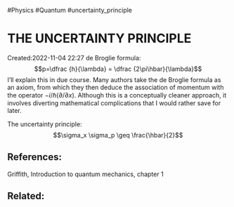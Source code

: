 
#Physics
#Quantum
#uncertainty_principle


# THE UNCERTAINTY PRINCIPLE
Created:2022-11-04 22:27
de Broglie formula:
$$p=\dfrac {h}{\lambda} = \dfrac {2\pi\hbar}{\lambda}$$
I’ll explain this in due course. Many authors take the de Broglie formula as an axiom, from which they then deduce the association of momentum with the operator $−i/\hbar (\partial/\partial x)$. Although this is a conceptually cleaner approach, it involves diverting mathematical complications that I would rather save for later.

The uncertainty principle:
$$\sigma_x \sigma_p \geq \frac{\hbar}{2}$$

## References:
Griffith, Introduction to quantum mechanics, chapter 1

## Related:







